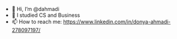 - 👋 Hi, I’m @dahmadi
- 🌱 I studied CS and Business
- 📫 How to reach me: https://www.linkedin.com/in/donya-ahmadi-278097197/

<!---
dahmadi/dahmadi is a ✨ special ✨ repository because its `README.md` (this file) appears on your GitHub profile.
You can click the Preview link to take a look at your changes.
--->
